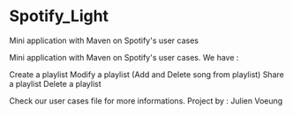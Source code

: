 # Spotify_Light
Mini application with Maven on Spotify's user cases

Mini application with Maven on Spotify's user cases. We have :

Create a playlist
Modify a playlist (Add and Delete song from playlist)
Share a playlist
Delete a playlist

Check our user cases file for more informations.
Project by : Julien Voeung
